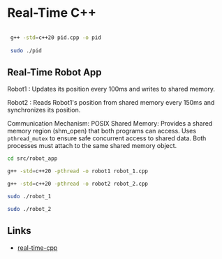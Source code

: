 # Real-Time C++

```bash

 g++ -std=c++20 pid.cpp -o pid
 
 sudo ./pid

```

## Real-Time Robot App

Robot1 :
Updates its position every 100ms and writes to shared memory.

Robot2 :
Reads Robot1's position from shared memory every 150ms and synchronizes its position.

Communication Mechanism:
POSIX Shared Memory:
Provides a shared memory region (shm_open) that both programs can access.
Uses ```pthread_mutex``` to ensure safe concurrent access to shared data.
Both processes must attach to the same shared memory object.


```bash
cd src/robot_app

g++ -std=c++20 -pthread -o robot1 robot_1.cpp

g++ -std=c++20 -pthread -o robot2 robot_2.cpp

sudo ./robot_1

sudo ./robot_2
```



## Links

- [real-time-cpp](https://github.com/ckormanyos/real-time-cpp)
